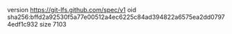 version https://git-lfs.github.com/spec/v1
oid sha256:bffd2a92530f5a77e00512a4ec6225c84ad394822a6575ea2dd07974edf1c932
size 7103
